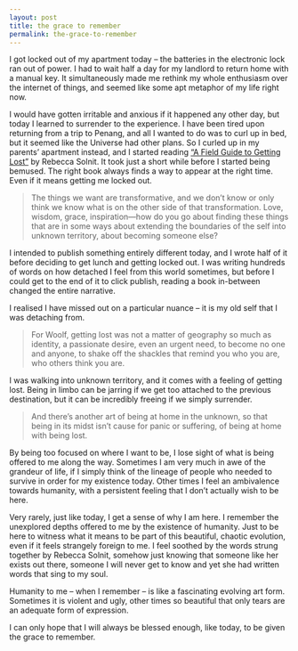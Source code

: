 ```yaml
---
layout: post
title: the grace to remember
permalink: the-grace-to-remember
---
```

I got locked out of my apartment today – the batteries in the electronic lock ran out of power. I had to wait half a day for my landlord to return home with a manual key. It simultaneously made me rethink my whole enthusiasm over the internet of things, and seemed like some apt metaphor of my life right now. 

I would have gotten irritable and anxious if it happened any other day, but today I learned to surrender to the experience. I have been tired upon returning from a trip to Penang, and all I wanted to do was to curl up in bed, but it seemed like the Universe had other plans. So I curled up in my parents’ apartment instead, and I started reading [“A Field Guide to Getting Lost”](http://www.amazon.com/A-Field-Guide-Getting-Lost/dp/0143037242) by Rebecca Solnit. It took just a short while before I started being bemused. The right book always finds a way to appear at the right time. Even if it means getting me locked out.

> The things we want are transformative, and we don’t know or only think we know what is on the other side of that transformation. Love, wisdom, grace, inspiration—how do you go about finding these things that are in some ways about extending the boundaries of the self into unknown territory, about becoming someone else?

I intended to publish something entirely different today, and I wrote half of it before deciding to get lunch and getting locked out. I was writing hundreds of words on how detached I feel from this world sometimes, but before I could get to the end of it to click publish, reading a book in-between changed the entire narrative.

I realised I have missed out on a particular nuance – it is my old self that I was detaching from. 

> For Woolf, getting lost was not a matter of geography so much as identity, a passionate desire, even an urgent need, to become no one and anyone, to shake off the shackles that remind you who you are, who others think you are.

I was walking into unknown territory, and it comes with a feeling of getting lost. Being in limbo can be jarring if we get too attached to the previous destination, but it can be incredibly freeing if we simply surrender. 

> And there’s another art of being at home in the unknown, so that being in its midst isn’t cause for panic or suffering, of being at home with being lost.

By being too focused on where I want to be, I lose sight of what is being offered to me along the way. Sometimes I am very much in awe of the grandeur of life, if I simply think of the lineage of people who needed to survive in order for my existence today. Other times I feel an ambivalence towards humanity, with a persistent feeling that I don’t actually wish to be here. 

Very rarely, just like today, I get a sense of why I am here. I remember the unexplored depths offered to me by the existence of humanity. Just to be here to witness what it means to be part of this beautiful, chaotic evolution, even if it feels strangely foreign to me. I feel soothed by the words strung together by Rebecca Solnit, somehow just knowing that someone like her exists out there, someone I will never get to know and yet she had written words that sing to my soul.  

Humanity to me – when I remember – is like a fascinating evolving art form. Sometimes it is violent and ugly, other times so beautiful that only tears are an adequate form of expression. 

I can only hope that I will always be blessed enough, like today, to be given the grace to remember.
